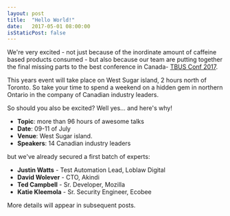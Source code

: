 ```yaml
---
layout: post
title:  "Hello World!"
date:   2017-05-01 08:00:00
isStaticPost: false
---
```


We're very excited - not just because of the inordinate amount of caffeine based products consumed - 
but also because our team are putting together 
the final missing parts to the best conference in Canada- [TBUS Conf 2017](http:/tbus.github.io/). 

This years event will take place on West Sugar island, 2 hours north of Toronto. So take your time to spend a weekend on a hidden gem in northern Ontario in the company of Canadian industry leaders.

So should you also be excited? Well yes... and here's why!

* **Topic**: more than 96 hours of awesome talks 
* **Date**: 09-11 of July
* **Venue**: West Sugar island.
* **Speakers**: 14 Canadian industry leaders

but we've already secured a first batch of experts:

* **Justin Watts** - Test Automation Lead, Loblaw Digital<br>
* **David Wolever** - CTO, Akindi<br>
* **Ted Campbell** - Sr. Developer, Mozilla<br>
* **Katie Kleemola** - Sr. Security Engineer, Ecobee<br>


More details will appear in subsequent posts.
